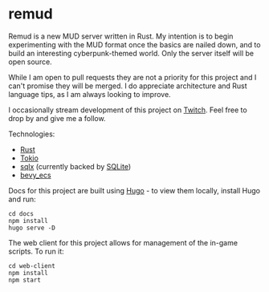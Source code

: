 # remud

Remud is a new MUD server written in Rust. My intention is to begin experimenting with the MUD format once the basics are nailed down, and to build an interesting cyberpunk-themed world. Only the server itself will be open source.

While I am open to pull requests they are not a priority for this project and I can't promise they will be merged. I do appreciate architecture and Rust language tips, as I am always looking to improve.

I occasionally stream development of this project on [Twitch](https://www.twitch.tv/binchomittens). Feel free to drop by and give me a follow.

Technologies:

- [Rust](https://www.rust-lang.org/)
- [Tokio](https://tokio.rs/)
- [sqlx](https://github.com/launchbadge/sqlx) (currently backed by [SQLite](https://www.sqlite.org/))
- [bevy_ecs](https://bevyengine.org/)

Docs for this project are built using [Hugo](https://gohugo.io/) - to view them locally, install Hugo and run:

```shell
cd docs
npm install
hugo serve -D
```


The web client for this project allows for management of the in-game scripts. To run it:

```shell
cd web-client
npm install
npm start
```

